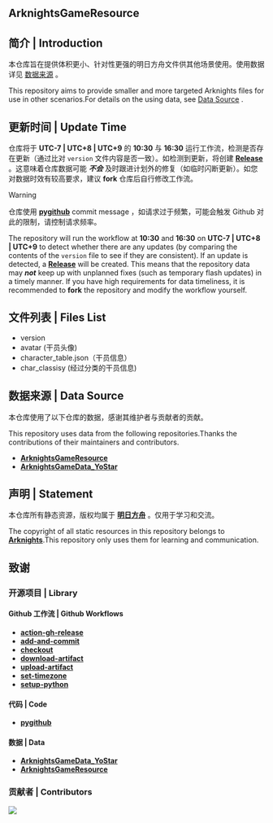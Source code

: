 ## ArknightsGameResource

## 简介 | Introduction
本仓库旨在提供体积更小、针对性更强的明日方舟文件供其他场景使用。使用数据详见 [数据来源](#数据来源--data-source) 。

This repository aims to provide smaller and more targeted Arknights files for use in other scenarios.For details on the using data, see [Data Source](#数据来源--data-source) .

## 更新时间 | Update Time
仓库将于 **UTC-7 | UTC+8 | UTC+9** 的 **10:30** 与 **16:30** 运行工作流，检测是否存在更新（通过比对 `version` 文件内容是否一致）。如检测到更新，将创建 **[Release](https://github.com/weinibuliu/ArknightsGameData/releases)** 。这意味着仓库数据可能 ***不会*** 及时跟进计划外的修复（如临时闪断更新）。如您对数据时效有较高要求，建议 **fork** 仓库后自行修改工作流。

>[!WARNING]
仓库使用 **[pygithub](https://github.com/PyGithub/PyGithub)** commit message ，如请求过于频繁，可能会触发 Github 对此的限制，请控制请求频率。

The repository will run the workflow at **10:30** and **16:30** on **UTC-7 | UTC+8 | UTC+9** to detect whether there are any updates (by comparing the contents of the `version` file to see if they are consistent). If an update is detected, a **[Release](https://github.com/weinibuliu/ArknightsGameData/releases)** will be created. This means that the repository data may ***not*** keep up with unplanned fixes (such as temporary flash updates) in a timely manner. If you have high requirements for data timeliness, it is recommended to **fork** the repository and modify the workflow yourself.

## 文件列表 | Files List
- version
- avatar (干员头像)
- character_table.json（干员信息）
- char_classisy (经过分类的干员信息)

## 数据来源 | Data Source
本仓库使用了以下仓库的数据，感谢其维护者与贡献者的贡献。

This repository uses data from the following repositories.Thanks the contributions of their maintainers and contributors.

- **[ArknightsGameResource](https://github.com/yuanyan3060/ArknightsGameResource)**
- **[ArknightsGameData_YoStar](https://github.com/Kengxxiao/ArknightsGameData_YoStar)**

## 声明 | Statement
本仓库所有静态资源，版权均属于 **[明日方舟](https://ak.hypergryph.com)** 。仅用于学习和交流。

The copyright of all static resources in this repository belongs to **[Arknights](https://ak.hypergryph.com)**.This repository only uses them for learning and communication.

## 致谢
### 开源项目 | Library

#### Github 工作流 | Github Workflows
- **[action-gh-release](https://github.com/softprops/action-gh-release)**
- **[add-and-commit](https://github.com/EndBug/add-and-commit)**
- **[checkout](https://github.com/actions/checkout)**
- **[download-artifact](https://github.com/actions/download-artifact)**
- **[upload-artifact](https://github.com/actions/upload-artifact)**
- **[set-timezone](https://github.com/szenius/set-timezone)**
- **[setup-python](https://github.com/actions/setup-python)**

#### 代码 | Code
- **[pygithub](https://github.com/PyGithub/PyGithub)**

#### 数据 | Data
- **[ArknightsGameData_YoStar](https://github.com/Kengxxiao/ArknightsGameData_YoStar)**
- **[ArknightsGameResource](https://github.com/yuanyan3060/ArknightsGameResource)**

### 贡献者 | Contributors
<a href="https://github.com/weinibuliu/ArknightsGameData/graphs/contributors">
  <img src="https://contrib.rocks/image?repo=weinibuliu/ArknightsGameData&max=1000" />
</a>